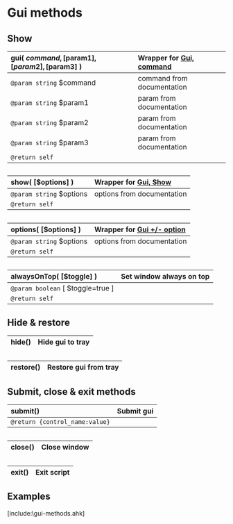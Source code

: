 # Gui methods  
## Show  

| __gui__( $command, [$param1], [$param2], [$param3] )	|Wrapper for [Gui, command](https://autohotkey.com/docs/commands/Gui.htm)	|  
|:---	|:---	|  
|`@param string` $command	|command from documentation	|  
|`@param string` $param1	|param from documentation	|  
|`@param string` $param2	|param from documentation	|  
|`@param string` $param3	|param from documentation	|  
|`@return self`	|	|  

##  

| __show__( [$options] )	|Wrapper for [Gui, Show](https://autohotkey.com/docs/commands/Gui.htm#Show)	|  
|:---	|:---	|  
|`@param string` $options	|options from documentation	|  
|`@return self`	|	|  

##  

| __options__( [$options] )	|Wrapper for [Gui +/- option](https://autohotkey.com/docs/commands/Gui.htm#Options)	|  
|:---	|:---	|  
|`@param string` $options	|options from documentation	|  
|`@return self`	|	|  

##  

| __alwaysOnTop__( [$toggle] )	|Set window always on top	|  
|:---	|:---	|  
|`@param boolean` [ $toggle=true ]	|	|  
|`@return self`	|	|  

##  Hide & restore  

| __hide__()	|Hide gui to tray	|  
|:---	|:---	|  

##  

| __restore__()	|Restore gui from tray	|  
|:---	|:---	|  


##  Submit, close & exit methods  

| __submit__()	|Submit gui	|  
|:---	|:---	|  
|`@return {control_name:value}`	|	|  

##  

| __close__()	|Close window	|  
|:---	|:---	|  

##  

| __exit__()	|Exit script	|  
|:---	|:---	|  
## Examples  [include:\gui-methods.ahk]  










  
